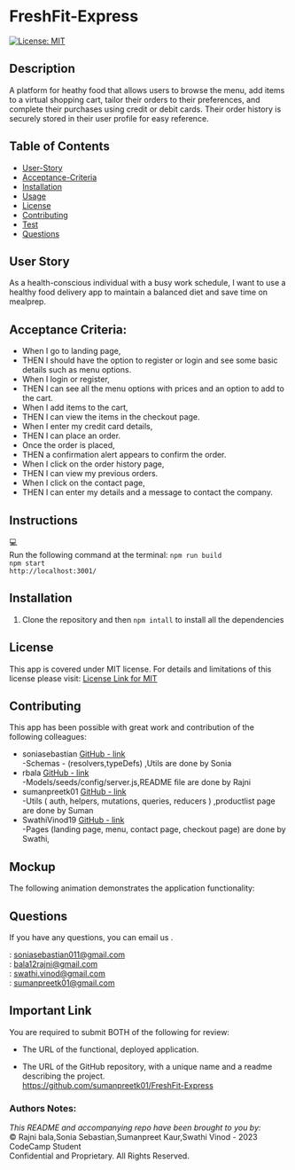 # FreshFit-Express

[![License: MIT](https://img.shields.io/badge/License-MIT-lightblue.svg)](https://opensource.org/licenses/MIT)

## Description
A platform for heathy food that allows users to browse the menu, add items to a virtual shopping cart, tailor their orders to their preferences, and complete their purchases using credit or debit cards. Their order history is securely stored in their user profile for easy reference.


## Table of Contents
- [User-Story](#user-story)
- [Acceptance-Criteria](#acceptance-criteria)
- [Installation](#installation)
- [Usage](#usage)
- [License](#license)
- [Contributing](#contributing)
- [Test](#test)
- [Questions](#questions)

## User Story
As a health-conscious individual with a busy work schedule, I want to use a healthy food delivery app to maintain a balanced diet and save time on mealprep.

## Acceptance Criteria:
- When I go to landing page,
- THEN I should have the option to register or login and see some basic details such as menu options.
- When I login or register, 
- THEN I can see all the menu options with prices and an option to add to the cart.
- When I add items to the cart,
- THEN I can view the items in the checkout page.
- When I enter my credit card details,
- THEN I can place an order.
- Once the order is placed,
- THEN a confirmation alert appears to confirm the order.
- When I click on the order history page,
- THEN I can view my previous orders.
- When I click on the contact page, 
- THEN I can enter my details and a message to contact the company.

## Instructions
💻   
Run the following command at the terminal:
`npm run build` <br>
`npm start` <br>
`http://localhost:3001/`

## Installation
1. Clone the repository and then 
`npm intall` to install all the dependencies 

## License
This app is covered under MIT license. For details and limitations of this license please visit:
[License Link for MIT](https://opensource.org/licenses/MIT)

## Contributing
This app has been possible with great work and contribution of the following colleagues:<br>
- soniasebastian [GitHub - link](https://github.com/soniasebastian)<br>-Schemas - (resolvers,typeDefs) ,Utils are done by Sonia
-  rbala [GitHub - link](https://github.com/rbala16)<br>-Models/seeds/config/server.js,README file  are done by Rajni
- sumanpreetk01 [GitHub - link](https://github.com/sumanpreetk01)<br>-Utils ( auth, helpers, mutations, queries, reducers ) ,productlist page are done  by    Suman<br>
-  SwathiVinod19 [GitHub - link](https://github.com/SwathiVinod19)<br>-Pages (landing page, menu, contact page, checkout page) are done by Swathi,<br>


## Mockup
The following animation demonstrates the application functionality:

## Questions
If you have any questions, you can email us .<br>

  : <soniasebastian011@gmail.com><br>
  : <bala12rajni@gmail.com><br>
  : <swathi.vinod@gmail.com><br>
  : <sumanpreetk01@gmail.com>

   ## Important Link

You are required to submit BOTH of the following for review:

* The URL of the functional, deployed application.<br>


* The URL of the GitHub repository, with a unique name and a readme describing the project.<br>
https://github.com/sumanpreetk01/FreshFit-Express<br>


### Authors Notes: 
  _This README and accompanying repo have been brought to you by:_<br>© Rajni bala,Sonia Sebastian,Sumanpreet Kaur,Swathi Vinod - 2023 CodeCamp Student<br>Confidential and Proprietary. All Rights Reserved.